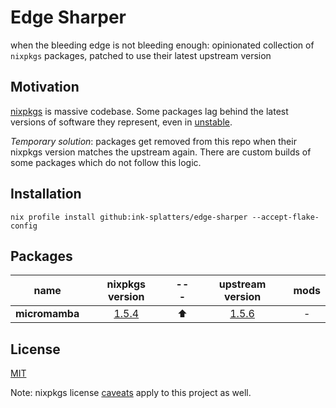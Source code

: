 # Edge Sharper

when the bleeding edge is not bleeding enough: opinionated collection of
`nixpkgs` packages, patched to use their latest upstream version

## Motivation

[nixpkgs](https://github.com/NixOS/nixpkgs) is massive codebase. Some packages
lag behind the latest versions of software they represent, even in
[unstable](https://nixos.org/channels/nixpkgs-unstable).

_Temporary solution_: packages get removed from this repo when their nixpkgs
version matches the upstream again. There are custom builds of some packages
which do not follow this logic.

## Installation

```shell
nix profile install github:ink-splatters/edge-sharper --accept-flake-config
```

## Packages

name | nixpkgs version |---|upstream version |mods
:---: | :---: | :---:  | :---:  | :---:
__micromamba__|[1.5.4](https://github.com/mamba-org/mamba/commit/5ce083f6cb4fb8f9a466a665954fa941f0cbb4f3)|⬆️|[1.5.6](https://github.com/mamba-org/mamba/commit/8c739ea7931aeca0a88a187a66753457aee8d078)| -

## License

[MIT](LICENSE)

Note: nixpkgs license [caveats](https://github.com/NixOS/nixpkgs#license)
apply to this project as well.
